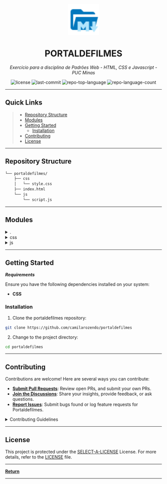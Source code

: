 <p align="center">
  <img src="https://raw.githubusercontent.com/PKief/vscode-material-icon-theme/ec559a9f6bfd399b82bb44393651661b08aaf7ba/icons/folder-markdown-open.svg" width="100" />
</p>
<p align="center">
    <h1 align="center">PORTALDEFILMES</h1>
</p>
<p align="center">
    <em>Exercício para a disciplina de Padrões Web - HTML, CSS e Javascript - PUC Minas</em>
</p>
<p align="center">
	<img src="https://img.shields.io/github/license/camilarozendo/portaldefilmes?style=default&color=0080ff" alt="license">
	<img src="https://img.shields.io/github/last-commit/camilarozendo/portaldefilmes?style=default&color=0080ff" alt="last-commit">
	<img src="https://img.shields.io/github/languages/top/camilarozendo/portaldefilmes?style=default&color=0080ff" alt="repo-top-language">
	<img src="https://img.shields.io/github/languages/count/camilarozendo/portaldefilmes?style=default&color=0080ff" alt="repo-language-count">
<p>
<p align="center">
	<!-- default option, no dependency badges. -->
</p>
<hr>

##  Quick Links

> - [ Repository Structure](#-repository-structure)
> - [ Modules](#-modules)
> - [ Getting Started](#-getting-started)
>   - [ Installation](#-installation)
> - [ Contributing](#-contributing)
> - [ License](#-license)

---

##  Repository Structure

```sh
└── portaldefilmes/
    ├── css
    │   └── style.css
    ├── index.html
    └── js
        └── script.js
```

---

##  Modules

<details closed><summary>.</summary>

| File                                                                                 | Summary                                                                                                                                                                                                                  |
| ---                                                                                  | ---                                                                                                                                                                                                                      |
| [index.html](https://github.com/camilarozendo/portaldefilmes/blob/master/index.html) | Error generating text for index.html: Client error '429 Too Many Requests' for url 'https://api.openai.com/v1/chat/completions'
For more information check: https://developer.mozilla.org/en-US/docs/Web/HTTP/Status/429 |

</details>

<details closed><summary>css</summary>

| File                                                                                   | Summary                                                                                                                                                                                                                     |
| ---                                                                                    | ---                                                                                                                                                                                                                         |
| [style.css](https://github.com/camilarozendo/portaldefilmes/blob/master/css\style.css) | Error generating text for css\style.css: Client error '429 Too Many Requests' for url 'https://api.openai.com/v1/chat/completions'
For more information check: https://developer.mozilla.org/en-US/docs/Web/HTTP/Status/429 |

</details>

<details closed><summary>js</summary>

| File                                                                                  | Summary                                                                                                                                                                                                                    |
| ---                                                                                   | ---                                                                                                                                                                                                                        |
| [script.js](https://github.com/camilarozendo/portaldefilmes/blob/master/js\script.js) | Error generating text for js\script.js: Client error '429 Too Many Requests' for url 'https://api.openai.com/v1/chat/completions'
For more information check: https://developer.mozilla.org/en-US/docs/Web/HTTP/Status/429 |

</details>

---

##  Getting Started

***Requirements***

Ensure you have the following dependencies installed on your system:

* **CSS**

###  Installation

1. Clone the portaldefilmes repository:

```sh
git clone https://github.com/camilarozendo/portaldefilmes
```

2. Change to the project directory:

```sh
cd portaldefilmes
```

---


##  Contributing

Contributions are welcome! Here are several ways you can contribute:

- **[Submit Pull Requests](https://github/camilarozendo/portaldefilmes/blob/main/CONTRIBUTING.md)**: Review open PRs, and submit your own PRs.
- **[Join the Discussions](https://github/camilarozendo/portaldefilmes/discussions)**: Share your insights, provide feedback, or ask questions.
- **[Report Issues](https://github/camilarozendo/portaldefilmes/issues)**: Submit bugs found or log feature requests for Portaldefilmes.

<details closed>
    <summary>Contributing Guidelines</summary>

1. **Fork the Repository**: Start by forking the project repository to your GitHub account.
2. **Clone Locally**: Clone the forked repository to your local machine using a Git client.
   ```sh
   git clone https://github.com/camilarozendo/portaldefilmes
   ```
3. **Create a New Branch**: Always work on a new branch, giving it a descriptive name.
   ```sh
   git checkout -b new-feature-x
   ```
4. **Make Your Changes**: Develop and test your changes locally.
5. **Commit Your Changes**: Commit with a clear message describing your updates.
   ```sh
   git commit -m 'Implemented new feature x.'
   ```
6. **Push to GitHub**: Push the changes to your forked repository.
   ```sh
   git push origin new-feature-x
   ```
7. **Submit a Pull Request**: Create a PR against the original project repository. Clearly describe the changes and their motivations.

Once your PR is reviewed and approved, it will be merged into the main branch.

</details>

---

##  License

This project is protected under the [SELECT-A-LICENSE](https://choosealicense.com/licenses) License. For more details, refer to the [LICENSE](https://choosealicense.com/licenses/) file.

---


[**Return**](#-quick-links)

---

